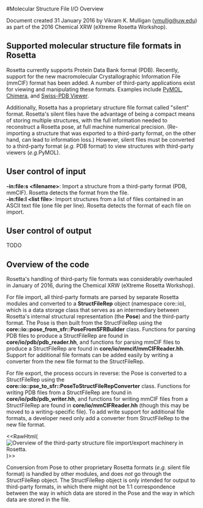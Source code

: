 #Molecular Structure File I/O Overview

Document created 31 January 2016 by Vikram K. Mulligan (vmullig@uw.edu) as part of the 2016 Chemical XRW (eXtreme Rosetta Workshop).

## Supported molecular structure file formats in Rosetta

Rosetta currently supports Protein Data Bank format (PDB).  Recently, support for the new macromolecular Crystallographic Information File (mmCIF) format has been added.  A number of third-party applications exist for viewing and manipulating these formats.  Examples include <a href="https://www.pymol.org/">PyMOL</a>, <a href="https://www.cgl.ucsf.edu/chimera/">Chimera</a>, and <a href="https://spdbv.unil.ch/">Swiss-PDB Viewer</a>.

Additionally, Rosetta has a proprietary structure file format called "silent" format.  Rosetta's silent files have the advantage of being a compact means of storing multiple structures, with the full information needed to reconstruct a Rosetta pose, at full machine numerical precision.  (Re-importing a structure that was exported to a third-party format, on the other hand, can lead to information loss.)  However, silent files must be converted to a third-party format (<i>e.g.</i> PDB format) to view structures with third-party viewers (<i>e.g.</i>PyMOL).

## User control of input

<b>-in:file:s \<filename\></b>: Import a structure from a third-party format (PDB, mmCIF).  Rosetta detects the format from the file.<br/>
<b>-in:file:l \<list file\></b>: Import structures from a list of files contained in an ASCII text file (one file per line).  Rosetta detects the format of each file on import.<br/>

## User control of output

TODO

## Overview of the code

Rosetta's handling of third-party file formats was considerably overhauled in January of 2016, during the Chemical XRW (eXtreme Rosetta Workshop).

For file import, all third-party formats are parsed by separate Rosetta modules and converted to a <b>StructFileRep</b> object (namespace core::io), which is a data storage class that serves as an intermediary between Rosetta's internal structural representation (the <b>Pose</b>) and the third-party format.  The Pose is then built from the StructFileRep using the <b>core::io::pose_from_sfr::PoseFromSFRBuilder</b> class.  Functions for parsing PDB files to produce a StructFileRep are found in <b>core/io/pdb/pdb_reader.hh</b>, and functions for parsing mmCIF files to produce a StructFileRep are found in <b>core/io/mmcif/mmCIFReader.hh</b>.  Support for additional file formats can be added easily by writing a converter from the new file format to the StructFileRep.

For file export, the process occurs in reverse: the Pose is converted to a StructFileRep using the <b>core::io::pse_to_sfr::PoseToStructFileRepConverter</b> class.  Functions for writing PDB files from a StructFileRep are found in <b>core/io/pdb/pdb_writer.hh</b>, and functions for writing mmCIF files from a StructFileRep are found in <b>core/io/mmCIFReader.hh</b> (though this may be moved to a writing-specific file).  To add write support for additional file formats, a developer need only add a converter from StructFileRep to the new file format.

<<RawHtml(
<img src="../images/FileIODiagram_small.png" alt="Overview of the third-party structure file import/export machinery in Rosetta." />
)>>

Conversion from Pose to other proprietary Rosetta formats (<i>e.g.</i> silent file format) is handled by other modules, and does <i>not</i> go through the StructFileRep object.  The StructFileRep object is only intended for output to third-party formats, in which there might not be 1:1 correspondence between the way in which data are stored in the Pose and the way in which data are stored in the file.
